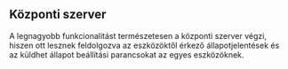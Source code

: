 ## Központi szerver
A legnagyobb funkcionalitást természetesen a központi szerver végzi, hiszen ott
lesznek feldolgozva az eszközöktől érkező állapotjelentések és az küldhet állapot
beállítási parancsokat az egyes eszközöknek.
